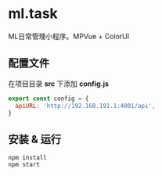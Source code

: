 # ml.task
ML日常管理小程序。MPVue + ColorUI



## 配置文件

在项目目录 **src** 下添加 **config.js**

```js
export const config = {
  apiURL: 'http://192.168.191.1:4001/api',
}

```



## 安装 & 运行

```
npm install
npm start
```

